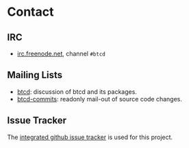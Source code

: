 # Contact

## IRC

* [irc.freenode.net](irc://irc.freenode.net), channel `#btcd`

## Mailing Lists

* [btcd](mailto:btcd+subscribe@opensource.conformal.com): discussion of btcd and its packages.
* [btcd-commits](mailto:btcd-commits+subscribe@opensource.conformal.com): readonly mail-out of source code changes.

## Issue Tracker

The [integrated github issue tracker](https://github.com/dashevo/dashd-go/issues)
is used for this project.
